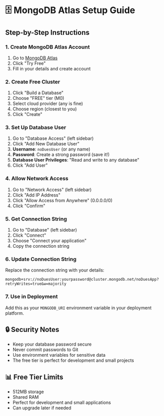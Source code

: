 # 🗄️ MongoDB Atlas Setup Guide

## Step-by-Step Instructions

### 1. Create MongoDB Atlas Account

1. Go to [MongoDB Atlas](https://www.mongodb.com/atlas)
2. Click "Try Free"
3. Fill in your details and create account

### 2. Create Free Cluster

1. Click "Build a Database"
2. Choose "FREE" tier (M0)
3. Select cloud provider (any is fine)
4. Choose region (closest to you)
5. Click "Create"

### 3. Set Up Database User

1. Go to "Database Access" (left sidebar)
2. Click "Add New Database User"
3. **Username**: `noDuesUser` (or any name)
4. **Password**: Create a strong password (save it!)
5. **Database User Privileges**: "Read and write to any database"
6. Click "Add User"

### 4. Allow Network Access

1. Go to "Network Access" (left sidebar)
2. Click "Add IP Address"
3. Click "Allow Access from Anywhere" (0.0.0.0/0)
4. Click "Confirm"

### 5. Get Connection String

1. Go to "Database" (left sidebar)
2. Click "Connect"
3. Choose "Connect your application"
4. Copy the connection string

### 6. Update Connection String

Replace the connection string with your details:

```
mongodb+srv://noDuesUser:yourpassword@cluster.mongodb.net/noDuesApp?retryWrites=true&w=majority
```

### 7. Use in Deployment

Add this as your `MONGODB_URI` environment variable in your deployment platform.

## 🔒 Security Notes

- Keep your database password secure
- Never commit passwords to Git
- Use environment variables for sensitive data
- The free tier is perfect for development and small projects

## 📊 Free Tier Limits

- 512MB storage
- Shared RAM
- Perfect for development and small applications
- Can upgrade later if needed

